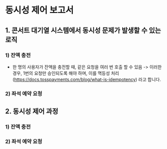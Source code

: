 

# 동시성 제어 보고서 

## 1. 콘서트 대기열 시스템에서 동시성 문제가 발생할 수 있는 로직 

### 1) 잔액 충전
- 한 명의 사용자가 잔액을 충전할 때, 같은 요청을 여러 번 호출 할 수 있음
-> 이러한 경우, 1번의 요청만 승인되도록 해야 하며, 이를 멱등성 처리(https://docs.tosspayments.com/blog/what-is-idempotency) 라고 합니다. 


### 2) 좌석 예약 요청



## 2. 동시성 제어 과정


### 1) 잔액 충전



### 2) 좌석 예약 요청 



